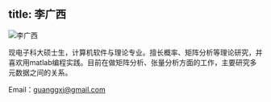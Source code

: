 title: 李广西
---
![李广西](http://7xohr3.com1.z0.glb.clouddn.com/李广西.jpg)现电子科大硕士生，计算机软件与理论专业。擅长概率、矩阵分析等理论研究，并喜欢用matlab编程实践。目前在做矩阵分析、张量分析方面的工作，主要研究多元数据之间的关系。

Email：<guanggxi@gmail.com>